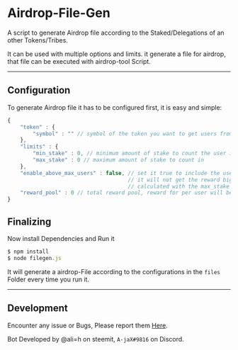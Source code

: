 # Airdrop-File-Gen
A script to generate Airdrop file according to the Staked/Delegations of an other Tokens/Tribes.

It can be used with multiple options and limits. it generate a file for airdrop, that file can be executed with airdrop-tool Script.

***

## Configuration
To generate Airdrop file it has to be configured first, it is easy and simple:

```javascript
{
    "token" : {
        "symbol" : "" // symbol of the token you want to get users from
    },
    "limits" : {
        "min_stake" : 0, // minimum amount of stake to count the user in
        "max_stake" : 0 // maximum amount of stake to count in
    },
    "enable_above_max_users" : false, // set it true to include the users above max range
                                      // it will not get the reward bigger, reward will be
                                      // calculated with the max_stake
    "reward_pool" : 0 // total reward pool, reward for per user will be calculated with it
}
```

## Finalizing
Now install Dependencies and Run it
```javascript
$ npm install
$ node filegen.js
```
It will generate a airdrop-File according to the configurations in the `files` Folder every time you run it.
***

## Development
Encounter any issue or Bugs, Please report them [Here](https://github.com/alihassanah/airdrop-tool/issues).

Bot Developed by @ali=h on steemit, `A-jaX#9816` on Discord.
